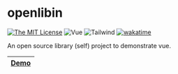 # openlibin

<!-- Shields -->
[![The MIT License](https://img.shields.io/badge/license-MIT-orange.svg?style=flat)](http://opensource.org/licenses/MIT)
![Vue](https://img.shields.io/badge/vue-3.x-blue.svg?style=flat&logo=vue.js)
![Tailwind](https://img.shields.io/badge/tailwind-2.2.6-blueviolet)
[![wakatime](https://wakatime.com/bage/github/sortedcord/openlibin.svg)](https://wakatime.com/badge/github/sortedcord/openlibin.svg)

<!-- Description -->
An open source library (self) project to demonstrate vue.

| [Demo](https://sortedcord.github.io/openlibin/) |
| ----------------------------------------------- |
